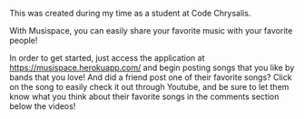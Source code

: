 This was created during my time as a student at Code Chrysalis.

With Musispace, you can easily share your favorite music with your favorite people!

In order to get started, just access the application at https://musispace.herokuapp.com/ and begin posting songs that you like by bands that you love! And did a friend post one of their favorite songs? Click on the song to easily check it out through Youtube, and be sure to let them know what you think about their favorite songs in the comments section below the videos!
